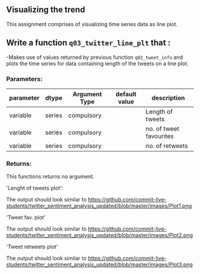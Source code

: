 ## Visualizing the trend

This assignment comprises of visualizing time series data as line plot.


## Write a function `q03_twitter_line_plt` that :

-Makes use of values returned by previous function `q02_tweet_info` and plots the time series for data containing length of the tweets on a line plot.


### Parameters:

| parameter | dtype          | Argument Type | default value | description                   |
|-----------|----------------|---------------|---------------|-------------------------------|
| variable  |series | compulsory    |               | Length of tweets        |
| variable  |series | compulsory    |               | no. of tweet favourites        |
| variable  |series | compulsory    |               | no. of retweets        |


### Returns:

This functions returns no argument.

'Lenght of tweets plot':

The output should look similar to https://github.com/commit-live-students/twitter_sentiment_analysis_updated/blob/master/images/Plot1.png

'Tweet fav. plot'

The output should look similar to https://github.com/commit-live-students/twitter_sentiment_analysis_updated/blob/master/images/Plot2.png

'Tweet retweets plot'

The output should look similar to https://github.com/commit-live-students/twitter_sentiment_analysis_updated/blob/master/images/Plot3.png